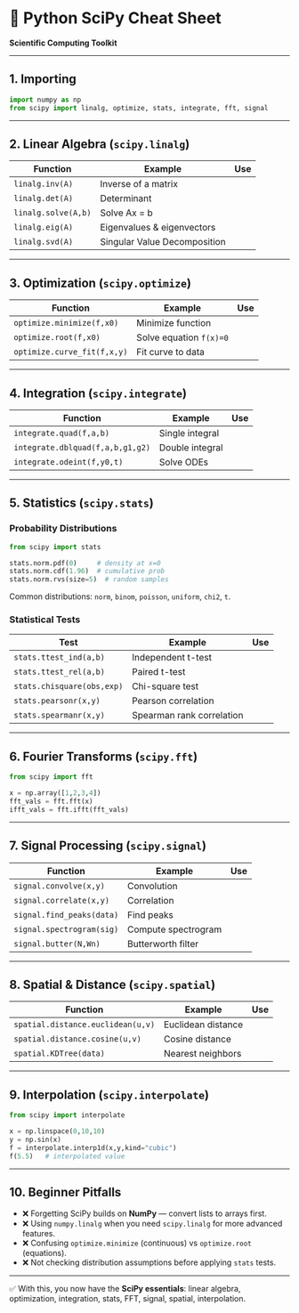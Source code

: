 



# 📘 Python SciPy Cheat Sheet

**Scientific Computing Toolkit**

---

## 1. Importing

```python
import numpy as np
from scipy import linalg, optimize, stats, integrate, fft, signal
```

---

## 2. Linear Algebra (`scipy.linalg`)

| Function            | Example                      | Use |
| ------------------- | ---------------------------- | --- |
| `linalg.inv(A)`     | Inverse of a matrix          |     |
| `linalg.det(A)`     | Determinant                  |     |
| `linalg.solve(A,b)` | Solve Ax = b                 |     |
| `linalg.eig(A)`     | Eigenvalues & eigenvectors   |     |
| `linalg.svd(A)`     | Singular Value Decomposition |     |

---

## 3. Optimization (`scipy.optimize`)

| Function                    | Example                 | Use |
| --------------------------- | ----------------------- | --- |
| `optimize.minimize(f,x0)`   | Minimize function       |     |
| `optimize.root(f,x0)`       | Solve equation `f(x)=0` |     |
| `optimize.curve_fit(f,x,y)` | Fit curve to data       |     |

---

## 4. Integration (`scipy.integrate`)

| Function                         | Example         | Use |
| -------------------------------- | --------------- | --- |
| `integrate.quad(f,a,b)`          | Single integral |     |
| `integrate.dblquad(f,a,b,g1,g2)` | Double integral |     |
| `integrate.odeint(f,y0,t)`       | Solve ODEs      |     |

---

## 5. Statistics (`scipy.stats`)

### Probability Distributions

```python
from scipy import stats

stats.norm.pdf(0)     # density at x=0
stats.norm.cdf(1.96)  # cumulative prob
stats.norm.rvs(size=5)  # random samples
```

Common distributions: `norm`, `binom`, `poisson`, `uniform`, `chi2`, `t`.

### Statistical Tests

| Test                       | Example                   | Use |
| -------------------------- | ------------------------- | --- |
| `stats.ttest_ind(a,b)`     | Independent t-test        |     |
| `stats.ttest_rel(a,b)`     | Paired t-test             |     |
| `stats.chisquare(obs,exp)` | Chi-square test           |     |
| `stats.pearsonr(x,y)`      | Pearson correlation       |     |
| `stats.spearmanr(x,y)`     | Spearman rank correlation |     |

---

## 6. Fourier Transforms (`scipy.fft`)

```python
from scipy import fft

x = np.array([1,2,3,4])
fft_vals = fft.fft(x)
ifft_vals = fft.ifft(fft_vals)
```

---

## 7. Signal Processing (`scipy.signal`)

| Function                  | Example             | Use |
| ------------------------- | ------------------- | --- |
| `signal.convolve(x,y)`    | Convolution         |     |
| `signal.correlate(x,y)`   | Correlation         |     |
| `signal.find_peaks(data)` | Find peaks          |     |
| `signal.spectrogram(sig)` | Compute spectrogram |     |
| `signal.butter(N,Wn)`     | Butterworth filter  |     |

---

## 8. Spatial & Distance (`scipy.spatial`)

| Function                          | Example            | Use |
| --------------------------------- | ------------------ | --- |
| `spatial.distance.euclidean(u,v)` | Euclidean distance |     |
| `spatial.distance.cosine(u,v)`    | Cosine distance    |     |
| `spatial.KDTree(data)`            | Nearest neighbors  |     |

---

## 9. Interpolation (`scipy.interpolate`)

```python
from scipy import interpolate

x = np.linspace(0,10,10)
y = np.sin(x)
f = interpolate.interp1d(x,y,kind="cubic")
f(5.5)   # interpolated value
```

---

## 10. Beginner Pitfalls

* ❌ Forgetting SciPy builds on **NumPy** — convert lists to arrays first.
* ❌ Using `numpy.linalg` when you need `scipy.linalg` for more advanced features.
* ❌ Confusing `optimize.minimize` (continuous) vs `optimize.root` (equations).
* ❌ Not checking distribution assumptions before applying `stats` tests.

---

✅ With this, you now have the **SciPy essentials**: linear algebra, optimization, integration, stats, FFT, signal, spatial, interpolation.

